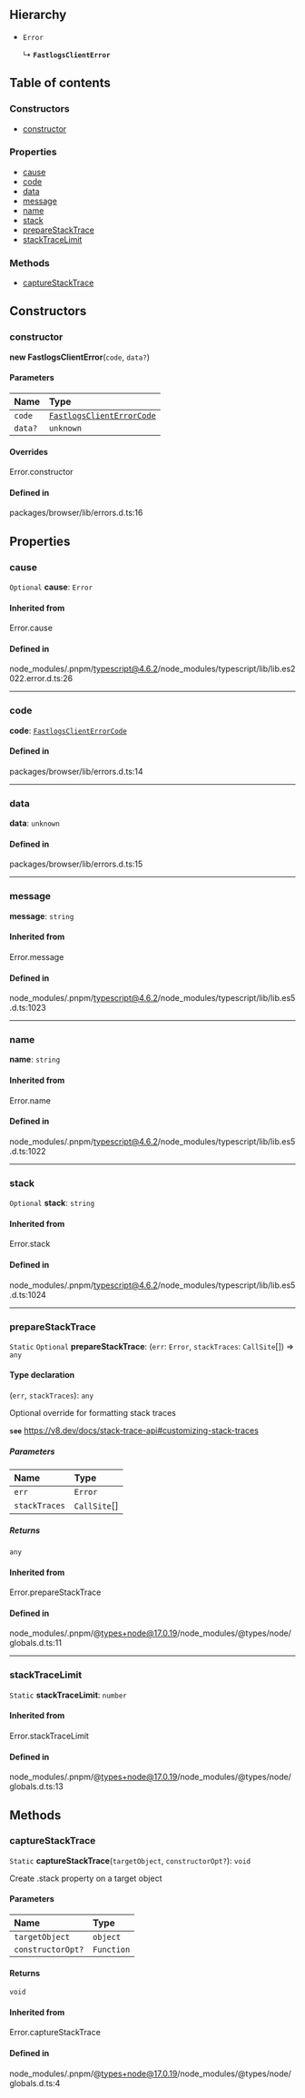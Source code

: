 ## Hierarchy

- `Error`

  ↳ **`FastlogsClientError`**

## Table of contents

### Constructors

- [constructor](FastlogsClientError.md#constructor)

### Properties

- [cause](FastlogsClientError.md#cause)
- [code](FastlogsClientError.md#code)
- [data](FastlogsClientError.md#data)
- [message](FastlogsClientError.md#message)
- [name](FastlogsClientError.md#name)
- [stack](FastlogsClientError.md#stack)
- [prepareStackTrace](FastlogsClientError.md#preparestacktrace)
- [stackTraceLimit](FastlogsClientError.md#stacktracelimit)

### Methods

- [captureStackTrace](FastlogsClientError.md#capturestacktrace)

## Constructors

### constructor

**new FastlogsClientError**(`code`, `data?`)

#### Parameters

| Name    | Type                                                       |
| :------ | :--------------------------------------------------------- |
| `code`  | [`FastlogsClientErrorCode`](../types/FastlogsClientErrorCode.md) |
| `data?` | `unknown`                                                  |

#### Overrides

Error.constructor

#### Defined in

packages/browser/lib/errors.d.ts:16

## Properties

### cause

`Optional` **cause**: `Error`

#### Inherited from

Error.cause

#### Defined in

node_modules/.pnpm/typescript@4.6.2/node_modules/typescript/lib/lib.es2022.error.d.ts:26

---

### code

**code**: [`FastlogsClientErrorCode`](../types/FastlogsClientErrorCode.md)

#### Defined in

packages/browser/lib/errors.d.ts:14

---

### data

**data**: `unknown`

#### Defined in

packages/browser/lib/errors.d.ts:15

---

### message

**message**: `string`

#### Inherited from

Error.message

#### Defined in

node_modules/.pnpm/typescript@4.6.2/node_modules/typescript/lib/lib.es5.d.ts:1023

---

### name

**name**: `string`

#### Inherited from

Error.name

#### Defined in

node_modules/.pnpm/typescript@4.6.2/node_modules/typescript/lib/lib.es5.d.ts:1022

---

### stack

`Optional` **stack**: `string`

#### Inherited from

Error.stack

#### Defined in

node_modules/.pnpm/typescript@4.6.2/node_modules/typescript/lib/lib.es5.d.ts:1024

---

### prepareStackTrace

`Static` `Optional` **prepareStackTrace**: (`err`: `Error`, `stackTraces`: `CallSite`[]) => `any`

#### Type declaration

(`err`, `stackTraces`): `any`

Optional override for formatting stack traces

**`see`** https://v8.dev/docs/stack-trace-api#customizing-stack-traces

##### Parameters

| Name          | Type         |
| :------------ | :----------- |
| `err`         | `Error`      |
| `stackTraces` | `CallSite`[] |

##### Returns

`any`

#### Inherited from

Error.prepareStackTrace

#### Defined in

node_modules/.pnpm/@types+node@17.0.19/node_modules/@types/node/globals.d.ts:11

---

### stackTraceLimit

`Static` **stackTraceLimit**: `number`

#### Inherited from

Error.stackTraceLimit

#### Defined in

node_modules/.pnpm/@types+node@17.0.19/node_modules/@types/node/globals.d.ts:13

## Methods

### captureStackTrace

`Static` **captureStackTrace**(`targetObject`, `constructorOpt?`): `void`

Create .stack property on a target object

#### Parameters

| Name              | Type       |
| :---------------- | :--------- |
| `targetObject`    | `object`   |
| `constructorOpt?` | `Function` |

#### Returns

`void`

#### Inherited from

Error.captureStackTrace

#### Defined in

node_modules/.pnpm/@types+node@17.0.19/node_modules/@types/node/globals.d.ts:4
